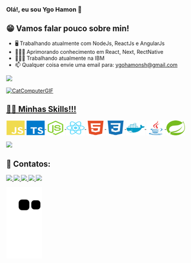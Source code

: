 ### Olá!, eu sou Ygo Hamon 👋

## 😁 Vamos falar pouco sobre min!

- 🖥 Trabalhando atualmente com NodeJs, ReactJs e AngularJs
- 👨🏾‍🏫 Aprimorando conhecimento em React, Next, RectNative
- 👨🏾‍💻 Trabalhando atualmente na IBM
- 📫 Qualquer coisa envie uma email para: ygohamonsh@gmail.com
 
 
<div aling="center">
  <a href="https://github.com/ygohamon">
  <img height="180em" src="https://github-readme-stats.vercel.app/api/?username=ygohamon&show_icons=true&theme=blue-green&include_all_comits=true&count_private=true"/>
  
   ![CatComputerGIF](https://user-images.githubusercontent.com/31461178/145721200-2423d30a-ddd4-4a45-bf1d-580d82010c63.gif)

 <div/>

## 🧑‍💻 Minhas Skills!!!
<div >
<!--   JavaScript -->
  <img align="center" alt="Ygo-Js" height="40" width="50"  src="https://raw.githubusercontent.com/devicons/devicon/master/icons/javascript/javascript-plain.svg">
<!--   TypeScript -->
  <img align="center" alt="Ygo-Ts" height="40" width="50" src="https://raw.githubusercontent.com/devicons/devicon/master/icons/typescript/typescript-plain.svg">
<!--  NodeJs -->
 <img align="center" alt="Ygo-Node" height="40" width="50" src="https://raw.githubusercontent.com/devicons/devicon/master/icons/nodejs/nodejs-original.svg">
<!--   React -->
  <img align="center" alt="Ygo-React" height="40" width="50" src="https://raw.githubusercontent.com/devicons/devicon/master/icons/react/react-original.svg">
<!--   Html -->
  <img align="center" alt="Ygo-HTML" height="40" width="50" src="https://raw.githubusercontent.com/devicons/devicon/master/icons/html5/html5-plain.svg">
<!--  CSS -->
  <img align="center" alt="Ygo-CSS" height="40" width="50" src="https://raw.githubusercontent.com/devicons/devicon/master/icons/css3/css3-plain.svg"> 
<!--   Docker -->
  <img align="center" alt="Ygo-Docke" height="40" width="50" src="https://raw.githubusercontent.com/devicons/devicon/master/icons/docker/docker-plain.svg">
<!--   Java -->
  <img align="center" alt="Ygo-Java" height="40" width="50" src="https://raw.githubusercontent.com/devicons/devicon/master/icons/java/java-original.svg">
<!--   Spring -->
  <img align="center" alt="Ygo-Spring" height="40" width="50" src="https://raw.githubusercontent.com/devicons/devicon/master/icons/spring/spring-original.svg">
</div><br>
   
  <a href="https://github.com/ygohamon">
  <img height="200em" src="https://github-readme-stats.vercel.app/api/top-langs/?username=ygohamon&layout=compact&langs_count=7&theme=blue-green"/><br>
  </a>
   
## 📲 Contatos:
    
<div> 
  <a href = "mailto:ygohamonsh@gmail.com" >
    <img src="https://img.shields.io/badge/Gmail-D14836?style=for-the-badge&logo=gmail&logoColor=white"/>
  </a>
  <a href = "mailto:igohamon40@hotmail.com">
    <img src="https://img.shields.io/badge/Microsoft_Outlook-0078D4?style=for-the-badge&logo=microsoft-outlook&logoColor=white">
  </a>
  <a href = "https://www.instagram.com/ygobarao/">
    <img src="https://img.shields.io/badge/Instagram-E4405F?style=for-the-badge&logo=instagram&logoColor=white">
  </a>
  <a href="https://www.facebook.com/ygohamon">
    <img src="https://img.shields.io/badge/Facebook-1877F2?style=for-the-badge&logo=facebook&logoColor=white">
  </a> 
  <a href="https://www.linkedin.com/in/ygohamon/">
    <img src="https://img.shields.io/badge/LinkedIn-0077B5?style=for-the-badge&logo=linkedin&logoColor=white">
  </a> 
  
  ![Snake animation](https://github.com/ygohamon/YgoHamon/blob/output/github-contribution-grid-snake.svg)
<div/>
